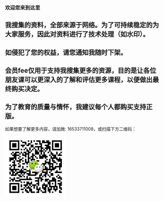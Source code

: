 ### 欢迎您来到这里

## 我搜集的资料，全部来源于网络。为了可持续稳定的为大家服务，因此对资料进行了技术处理（如水印）。 

如侵犯了您的权益，请您通知我随时下架。
------

## 会员fee仅用于支持我搜集更多的资源，目的是让各位朋友课可以更深入的了解和评估更多课程，以便做出最终购买决定。
## 为了教育的质量与情怀，我建议每个人都购买支持正版。

如果想要了解更多内容，请加微: 16533711008，或扫描下方二维码：


![zhishi996](https://github.com/zhishi996/zhishi996.github.io/blob/master/wx-min.jpg)
